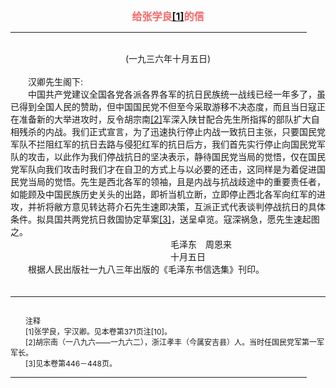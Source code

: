 <center><FONT style="FONT-SIZE: 12pt" COLOR="#FF6666"><B>给张学良<a href="#tail">[1]</a>的信</B></center></FONT>
<HR color="#EE9B73" size="1" width="94%">
<BR>
<center>(一九三六年十月五日)</center>
<BR>
　　汉卿先生阁下:
<BR>
　　中国共产党建议全国各党各派各界各军的抗日民族统一战线已经一年多了，虽已得到全国人民的赞助，但中国国民党不但至今采取游移不决态度，而且当日寇正在准备新的大举进攻时，反令胡宗南<a href="#tail">[2]</a>军深入陕甘配合先生所指挥的部队扩大自相残杀的内战。我们正式宣言，为了迅速执行停止内战一致抗日主张，只要国民党军队不拦阻红军的抗日去路与侵犯红军的抗日后方，我们首先实行停止向国民党军队的攻击，以此作为我们停战抗日的坚决表示，静待国民党当局的觉悟，仅在国民党军队向我们攻击时我们才在自卫的方式上与以必要的还击，这同样是为着促进国民党当局的觉悟。先生是西北各军的领袖，且是内战与抗战歧途中的重要责任者，如能顾及中国民族历史关头的出路，即祈当机立断，立即停止西北各军向红军的进攻，并祈将敝方意见转达蒋介石先生速即决策，互派正式代表谈判停战抗日的具体条件。拟具国共两党抗日救国协定草案<a href="#tail">[3]</a>，送呈卓览。寇深祸急，愿先生速起图之。
<BR>
　　　　　　　　　　　　　　　　　　 毛泽东　周恩来
<BR>
　　　　　　　　　　　　　　　　　　 十月五日
<BR>
　　根据人民出版社一九八三年出版的《毛泽东书信选集》刊印。
<BR>
　　<hr><a name="tail"></a>    <FONT style="FONT-SIZE: 9pt">
<BR>
　　注释
<BR>
　　[1]张学良，字汉卿。见本卷第371页注[10]。
<BR>
　　[2]胡宗南（一八九六——一九六二），浙江孝丰（今属安吉县）人。当时任国民党军第一军军长。
<BR>
　　[3]见本卷第446－448页。
<BR>
</FONT>
<HR color="#EE9B73" size="1" width="94%">

